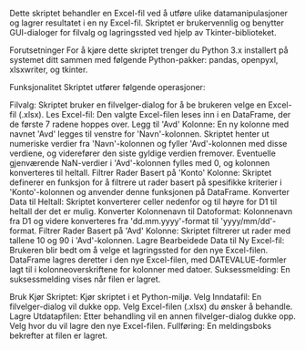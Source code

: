 Dette skriptet behandler en Excel-fil ved å utføre ulike datamanipulasjoner og lagrer resultatet i en ny Excel-fil. Skriptet er brukervennlig og benytter GUI-dialoger for filvalg og lagringssted ved hjelp av Tkinter-biblioteket.

Forutsetninger
For å kjøre dette skriptet trenger du Python 3.x installert på systemet ditt sammen med følgende Python-pakker: pandas, openpyxl, xlsxwriter, og tkinter.

Funksjonalitet
Skriptet utfører følgende operasjoner:

Filvalg: Skriptet bruker en filvelger-dialog for å be brukeren velge en Excel-fil (.xlsx).
Les Excel-fil: Den valgte Excel-filen leses inn i en DataFrame, der de første 7 radene hoppes over.
Legg til 'Avd' Kolonne: En ny kolonne med navnet 'Avd' legges til venstre for 'Navn'-kolonnen. Skriptet henter ut numeriske verdier fra 'Navn'-kolonnen og fyller 'Avd'-kolonnen med disse verdiene, og viderefører den siste gyldige verdien fremover. Eventuelle gjenværende NaN-verdier i 'Avd'-kolonnen fylles med 0, og kolonnen konverteres til heltall.
Filtrer Rader Basert på 'Konto' Kolonne: Skriptet definerer en funksjon for å filtrere ut rader basert på spesifikke kriterier i 'Konto'-kolonnen og anvender denne funksjonen på DataFrame.
Konverter Data til Heltall: Skriptet konverterer celler nedenfor og til høyre for D1 til heltall der det er mulig.
Konverter Kolonnenavn til Datoformat: Kolonnenavn fra D1 og videre konverteres fra 'dd.mm.yyyy'-format til 'yyyy/mm/dd'-format.
Filtrer Rader Basert på 'Avd' Kolonne: Skriptet filtrerer ut rader med tallene 10 og 90 i 'Avd'-kolonnen.
Lagre Bearbeidede Data til Ny Excel-fil: Brukeren blir bedt om å velge et lagringssted for den nye Excel-filen. DataFrame lagres deretter i den nye Excel-filen, med DATEVALUE-formler lagt til i kolonneoverskriftene for kolonner med datoer.
Suksessmelding: En suksessmelding vises når filen er lagret.

Bruk Kjør Skriptet: Kjør skriptet i et Python-miljø.
Velg Inndatafil: En filvelger-dialog vil dukke opp. Velg Excel-filen (.xlsx) du ønsker å behandle.
Lagre Utdatapfilen: Etter behandling vil en annen filvelger-dialog dukke opp. Velg hvor du vil lagre den nye Excel-filen.
Fullføring: En meldingsboks bekrefter at filen er lagret.
